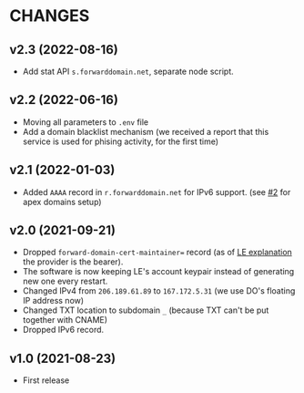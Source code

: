 # CHANGES

## v2.3 (2022-08-16)

+ Add stat API `s.forwarddomain.net`, separate node script.

## v2.2 (2022-06-16)

+ Moving all parameters to `.env` file
+ Add a domain blacklist mechanism (we received a report that this service is used for phising activity, for the first time)

## v2.1 (2022-01-03)

+ Added `AAAA` record in `r.forwarddomain.net` for IPv6 support. (see [#2](https://github.com/willnode/forward-domain/issues/2#issuecomment-1003831835) for apex domains setup)

## v2.0 (2021-09-21)

+ Dropped `forward-domain-cert-maintainer=` record (as of [LE explanation](https://letsencrypt.org/docs/integration-guide/#who-is-the-subscriber) the provider is the bearer).
+ The software is now keeping LE's account keypair instead of generating new one every restart.
+ Changed IPv4 from `206.189.61.89` to `167.172.5.31` (we use DO's floating IP address now)
+ Changed TXT location to subdomain `_` (because TXT can't be put together with CNAME)
+ Dropped IPv6 record.

## v1.0 (2021-08-23)

+ First release

